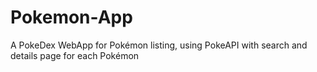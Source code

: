 # Pokemon-App
A PokeDex WebApp for Pokémon listing, using PokeAPI with search and details page for each Pokémon
